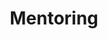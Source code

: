 ---
title: Mentoring
slug: mentoring
order: 3
icon: "v1690984745/services/mentoring.svg"
description: Need some guidance while you learn about the latest advances in web-design? I offer 1-on-1 training sessions, specifically tailored to the individuals needs and technical background.
searchTerms: jamstack, headless, gridsome, services
---